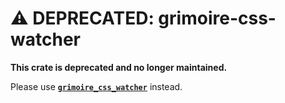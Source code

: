 # ⚠️ DEPRECATED: grimoire-css-watcher

**This crate is deprecated and no longer maintained.**

Please use **[`grimoire_css_watcher`](https://crates.io/crates/grimoire_css_watcher)** instead.
